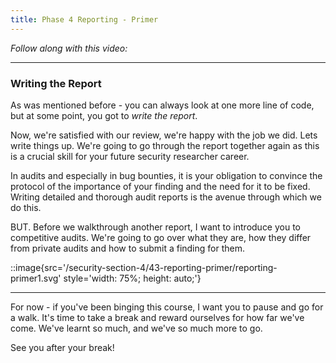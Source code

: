 ```yaml
---
title: Phase 4 Reporting - Primer
---
```


_Follow along with this video:_

---

### Writing the Report

As was mentioned before - you can always look at one more line of code, but at some point, you got to _write the report_.

Now, we're satisfied with our review, we're happy with the job we did. Lets write things up. We're going to go through the report together again as this is a crucial skill for your future security researcher career.

In audits and especially in bug bounties, it is your obligation to convince the protocol of the importance of your finding and the need for it to be fixed. Writing detailed and thorough audit reports is the avenue through which we do this.

BUT. Before we walkthrough another report, I want to introduce you to competitive audits. We're going to go over what they are, how they differ from private audits and how to submit a finding for them.

::image{src='/security-section-4/43-reporting-primer/reporting-primer1.svg' style='width: 75%; height: auto;'}

---

For now - if you've been binging this course, I want you to pause and go for a walk. It's time to take a break and reward ourselves for how far we've come. We've learnt so much, and we've so much more to go.

See you after your break!
